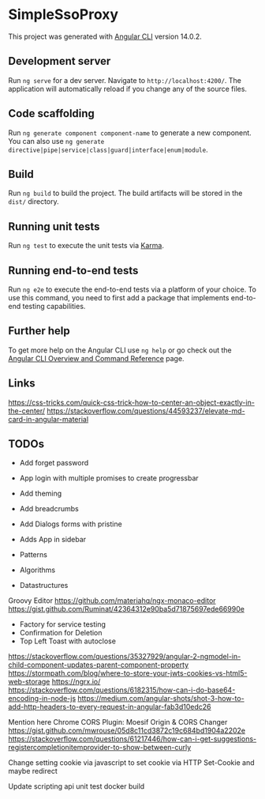 # SimpleSsoProxy

This project was generated with [Angular CLI](https://github.com/angular/angular-cli) version 14.0.2.

## Development server

Run `ng serve` for a dev server. Navigate to `http://localhost:4200/`. The application will automatically reload if you change any of the source files.

## Code scaffolding

Run `ng generate component component-name` to generate a new component. You can also use `ng generate directive|pipe|service|class|guard|interface|enum|module`.

## Build

Run `ng build` to build the project. The build artifacts will be stored in the `dist/` directory.

## Running unit tests

Run `ng test` to execute the unit tests via [Karma](https://karma-runner.github.io).

## Running end-to-end tests

Run `ng e2e` to execute the end-to-end tests via a platform of your choice. To use this command, you need to first add a package that implements end-to-end testing capabilities.

## Further help

To get more help on the Angular CLI use `ng help` or go check out the [Angular CLI Overview and Command Reference](https://angular.io/cli) page.

## Links

https://css-tricks.com/quick-css-trick-how-to-center-an-object-exactly-in-the-center/
https://stackoverflow.com/questions/44593237/elevate-md-card-in-angular-material

## TODOs

* Add forget password

* App login with multiple promises to create progressbar

* Add theming
* Add breadcrumbs

* Add Dialogs forms with pristine
* Adds App in sidebar

* Patterns
* Algorithms
* Datastructures

Groovy Editor
https://github.com/materiahq/ngx-monaco-editor
https://gist.github.com/Ruminat/42364312e90ba5d71875697ede66990e

* Factory for service testing
* Confirmation for Deletion
* Top Left Toast with autoclose

https://stackoverflow.com/questions/35327929/angular-2-ngmodel-in-child-component-updates-parent-component-property
https://stormpath.com/blog/where-to-store-your-jwts-cookies-vs-html5-web-storage
https://ngrx.io/
https://stackoverflow.com/questions/6182315/how-can-i-do-base64-encoding-in-node-js
https://medium.com/angular-shots/shot-3-how-to-add-http-headers-to-every-request-in-angular-fab3d10edc26

Mention here Chrome CORS Plugin: Moesif Origin & CORS Changer
https://gist.github.com/mwrouse/05d8c11cd3872c19c684bd1904a2202e
https://stackoverflow.com/questions/61217446/how-can-i-get-suggestions-registercompletionitemprovider-to-show-between-curly

Change setting cookie via javascript to set cookie via HTTP Set-Cookie and maybe redirect

Update scripting api
unit test
docker build
